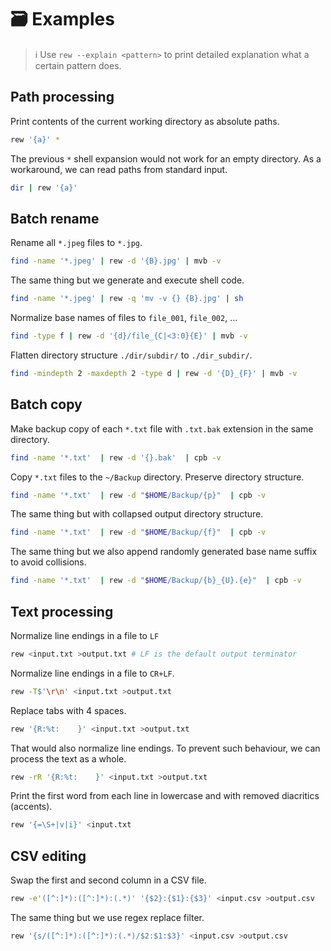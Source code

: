 # 🗃 Examples

> ℹ️ Use `rew --explain <pattern>` to print detailed explanation what a certain pattern does.

## Path processing

Print contents of the current working directory as absolute paths.

```bash
rew '{a}' *
```

The previous `*` shell expansion would not work for an empty directory.
As a workaround, we can read paths from standard input.

```bash
dir | rew '{a}'
```

## Batch rename

Rename all `*.jpeg` files to `*.jpg`.

```bash
find -name '*.jpeg' | rew -d '{B}.jpg' | mvb -v
```

The same thing but we generate and execute shell code.

```bash
find -name '*.jpeg' | rew -q 'mv -v {} {B}.jpg' | sh
```

Normalize base names of files to `file_001`, `file_002`, ...

```bash
find -type f | rew -d '{d}/file_{C|<3:0}{E}' | mvb -v
```

Flatten directory structure `./dir/subdir/` to `./dir_subdir/`.

```bash
find -mindepth 2 -maxdepth 2 -type d | rew -d '{D}_{F}' | mvb -v
```

## Batch copy

Make backup copy of each `*.txt` file with `.txt.bak` extension in the same directory.

```bash
find -name '*.txt'  | rew -d '{}.bak'  | cpb -v
```

Copy `*.txt` files to the `~/Backup` directory. Preserve directory structure.

```bash
find -name '*.txt'  | rew -d "$HOME/Backup/{p}"  | cpb -v
```

The same thing but with collapsed output directory structure.

```bash
find -name '*.txt'  | rew -d "$HOME/Backup/{f}"  | cpb -v
```

The same thing but we also append randomly generated base name suffix to avoid collisions.

```bash
find -name '*.txt'  | rew -d "$HOME/Backup/{b}_{U}.{e}"  | cpb -v
```

## Text processing

Normalize line endings in a file to `LF`

````bash
rew <input.txt >output.txt # LF is the default output terminator
````

Normalize line endings in a file to `CR+LF`.

````bash
rew -T$'\r\n' <input.txt >output.txt
````

Replace tabs with 4 spaces.

````bash
rew '{R:%t:    }' <input.txt >output.txt
````

That would also normalize line endings.
To prevent such behaviour, we can process the text as a whole.

````bash
rew -rR '{R:%t:    }' <input.txt >output.txt
````

Print the first word from each line in lowercase and with removed diacritics (accents).

```bash
rew '{=\S+|v|i}' <input.txt
```

## CSV editing

Swap the first and second column in a CSV file.

```bash
rew -e'([^:]*):([^:]*):(.*)' '{$2}:{$1}:{$3}' <input.csv >output.csv
```

The same thing but we use regex replace filter.

```bash
rew '{s/([^:]*):([^:]*):(.*)/$2:$1:$3}' <input.csv >output.csv
```
